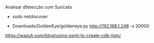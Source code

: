 Analisar dfetecção com Suricata

 * sudo netdiscover

 * Downloads/GoldenEye/goldeneye.py http://192.168.1.248 -s 20000

https://wazuh.com/blog/using-osint-to-create-cdb-lists/
